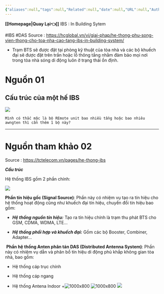 ```yaml
---
{"aliases":null,"tags":null,"Related":null,"date":null,"URL":null,"Author":null,"dg-publish":true,"image":null,"permalink":"/Electric Engineer/ELV/Hệ thống kích sóng tòa nhà/Các thành phần của hệ thống IBS/","dgPassFrontmatter":true,"noteIcon":"2","created":"2024-02-29T09:58:33.120+07:00","updated":"2024-01-17T11:30:29.000+07:00"}
---
```


**[[Homepage\|Quay Lại👈]]**
IBS : In Building Sytem

#IBS #DAS 
Source : https://hcglobal.vn/vi/giai-phap/he-thong-phu-song-vien-thong-cho-toa-nha-cao-tang-ibs-in-building-system/

- Trạm BTS sẽ được đặt tại phòng kỹ thuật của tòa nhà và các bộ khuếch đại sẽ được đặt trên trần hoặc lỗ thông tầng nhằm đảm bảo mọi nơi trong tòa nhà sóng di động luôn ở trạng thái ổn định.
# Nguồn 01
## Cấu trúc của một hế IBS


![](https://i.imgur.com/rzZP1MT.png)
```ad-question
Mình có thắc mặc là bộ REmote unit bao nhiều tầng hoặc bao nhiêu awngten thì cần thêm 1 bộ này?
```


---
# Nguồn tham khảo 02
Source : https://tctelecom.vn/pages/he-thong-ibs

_**Cấu trúc**_  

Hệ thống IBS gồm 2 phần chính: 

![](https://file.hstatic.net/1000215587/file/untitled_17a91f7c6c5748f58e776834251b65f7_grande.jpg)  

**Phần tín hiệu gốc (Signal Source)**: Phần này có nhiệm vụ tạo ra tín hiệu cho hệ thống hoạt động cũng như khuếch đại tín hiệu, chuyển đổi tín hiệu bao gồm:
- **_Hệ thống nguồn tín hiệu:_** Tạo ra tín hiệu chính là trạm thu phát BTS cho GSM, CDMA, WDMA, LTE...

- **_Hệ thống phối hợp và khuếch đại:_** Gồm các bộ Booster, Combiner, Adapter...      

 **Phần hệ thống Anten phân tán DAS (Distributed Antenna System)**: Phần này có nhiệm vụ dẫn và phân bổ tín hiệu di động phủ khắp không gian tòa nhà, bao gồm:

+ Hệ thống cáp trục chính

+ Hệ thống cáp ngang

+ Hệ thống Antena Indoor
+![1000x800](https://i.imgur.com/9MsIOrC.png)
![1000x800](https://i.imgur.com/D8tawlM.png)
![](https://i.imgur.com/oifK8F5.png)


